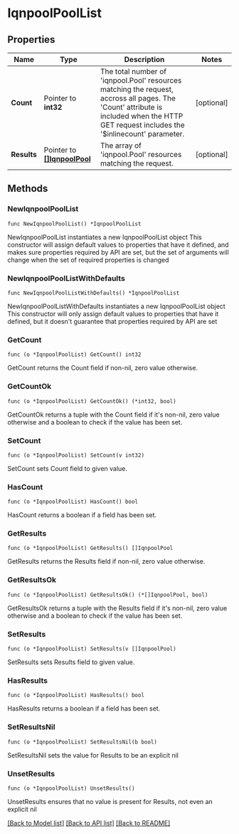 # IqnpoolPoolList

## Properties

Name | Type | Description | Notes
------------ | ------------- | ------------- | -------------
**Count** | Pointer to **int32** | The total number of &#39;iqnpool.Pool&#39; resources matching the request, accross all pages. The &#39;Count&#39; attribute is included when the HTTP GET request includes the &#39;$inlinecount&#39; parameter. | [optional] 
**Results** | Pointer to [**[]IqnpoolPool**](IqnpoolPool.md) | The array of &#39;iqnpool.Pool&#39; resources matching the request. | [optional] 

## Methods

### NewIqnpoolPoolList

`func NewIqnpoolPoolList() *IqnpoolPoolList`

NewIqnpoolPoolList instantiates a new IqnpoolPoolList object
This constructor will assign default values to properties that have it defined,
and makes sure properties required by API are set, but the set of arguments
will change when the set of required properties is changed

### NewIqnpoolPoolListWithDefaults

`func NewIqnpoolPoolListWithDefaults() *IqnpoolPoolList`

NewIqnpoolPoolListWithDefaults instantiates a new IqnpoolPoolList object
This constructor will only assign default values to properties that have it defined,
but it doesn't guarantee that properties required by API are set

### GetCount

`func (o *IqnpoolPoolList) GetCount() int32`

GetCount returns the Count field if non-nil, zero value otherwise.

### GetCountOk

`func (o *IqnpoolPoolList) GetCountOk() (*int32, bool)`

GetCountOk returns a tuple with the Count field if it's non-nil, zero value otherwise
and a boolean to check if the value has been set.

### SetCount

`func (o *IqnpoolPoolList) SetCount(v int32)`

SetCount sets Count field to given value.

### HasCount

`func (o *IqnpoolPoolList) HasCount() bool`

HasCount returns a boolean if a field has been set.

### GetResults

`func (o *IqnpoolPoolList) GetResults() []IqnpoolPool`

GetResults returns the Results field if non-nil, zero value otherwise.

### GetResultsOk

`func (o *IqnpoolPoolList) GetResultsOk() (*[]IqnpoolPool, bool)`

GetResultsOk returns a tuple with the Results field if it's non-nil, zero value otherwise
and a boolean to check if the value has been set.

### SetResults

`func (o *IqnpoolPoolList) SetResults(v []IqnpoolPool)`

SetResults sets Results field to given value.

### HasResults

`func (o *IqnpoolPoolList) HasResults() bool`

HasResults returns a boolean if a field has been set.

### SetResultsNil

`func (o *IqnpoolPoolList) SetResultsNil(b bool)`

 SetResultsNil sets the value for Results to be an explicit nil

### UnsetResults
`func (o *IqnpoolPoolList) UnsetResults()`

UnsetResults ensures that no value is present for Results, not even an explicit nil

[[Back to Model list]](../README.md#documentation-for-models) [[Back to API list]](../README.md#documentation-for-api-endpoints) [[Back to README]](../README.md)


